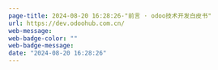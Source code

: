 ```yaml
---
page-title: 2024-08-20 16:28:26-"前言 · odoo技术开发白皮书"
url: https://dev.odoohub.com.cn/
web-message:
web-badge-color: ""
web-badge-message:
date: "2024-08-20 16:28:26"
---
```

